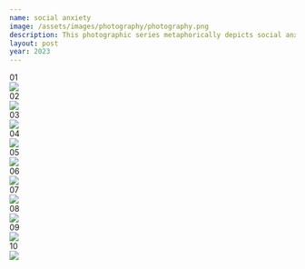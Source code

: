 ```yaml
---
name: social anxiety 
image: /assets/images/photography/photography.png
description: This photographic series metaphorically depicts social anxiety. The ‘black dupatta’ gradually enveloping the subject symbolises how anxiety consumes the mind, leading to self-doubt, exclusion, and suffocation. The shifting shadows reflect the haunting voices within. Viewed in reverse, the series becomes a journey of breaking free and reclaiming clarity.
layout: post
year: 2023
---
```

<div class="grid grid-cols-2 gap-5">
    <div class="col-span-1 rounded-3xl bg-[#600000] overflow-hidden relative">
        <div class="absolute top-[3%] right-[3%] text-[2.5cqw] text-black">
            01
        </div>
        <img class="w-full h-full object-cover" src="{{site.baseurl}}/assets/images/photography/frame 1.jpg" />
    </div>
    <div class="col-span-1 rounded-3xl bg-[#600000] overflow-hidden relative">
        <div class="absolute top-[3%] right-[3%] text-[2.5cqw] text-black">
            02
        </div>
        <img class="w-full h-full object-cover" src="{{site.baseurl}}/assets/images/photography/7.jpg" />
    </div>
    <div class="col-span-1 rounded-3xl bg-[#600000] overflow-hidden relative">
        <div class="absolute top-[3%] right-[3%] text-[2.5cqw] text-black">
            03
        </div>
        <img class="w-full h-full object-cover" src="{{site.baseurl}}/assets/images/photography/4.jpg" />
    </div>
    <div class="col-span-1 rounded-3xl bg-[#600000] overflow-hidden relative">
        <div class="absolute top-[3%] right-[3%] text-[2.5cqw] text-black">
            04
        </div>
        <img class="w-full h-full object-cover" src="{{site.baseurl}}/assets/images/photography/8.jpg" />
    </div>
    <div class="col-span-1 rounded-3xl bg-[#600000] overflow-hidden relative">
        <div class="absolute top-[3%] right-[3%] text-[2.5cqw] text-white">
            05
        </div>
        <img class="w-full h-full object-cover" src="{{site.baseurl}}/assets/images/photography/frame 2.jpg" />
    </div>
    <div class="col-span-1 rounded-3xl bg-[#600000] overflow-hidden relative">
        <div class="absolute top-[3%] right-[3%] text-[2.5cqw] text-black">
            06
        </div>
        <img class="w-full h-full object-cover" src="{{site.baseurl}}/assets/images/photography/11.jpg" />
    </div>
    <div class="col-span-1 rounded-3xl bg-[#600000] overflow-hidden relative">
        <div class="absolute top-[3%] right-[3%] text-[2.5cqw] text-white">
            07
        </div>
        <img class="w-full h-full object-cover" src="{{site.baseurl}}/assets/images/photography/3.jpg" />
    </div>
    <div class="col-span-1 rounded-3xl bg-[#600000] overflow-hidden relative">
        <div class="absolute top-[3%] right-[3%] text-[2.5cqw] text-black">
            08
        </div>
        <img class="w-full h-full object-cover" src="{{site.baseurl}}/assets/images/photography/9.jpg" />
    </div>
    <div class="col-span-1 rounded-3xl bg-[#600000] overflow-hidden relative">
        <div class="absolute top-[3%] right-[3%] text-[2.5cqw] text-white">
            09
        </div>
        <img class="w-full h-full object-cover" src="{{site.baseurl}}/assets/images/photography/5.jpg" />
    </div>
    <div class="col-span-1 rounded-3xl bg-[#600000] overflow-hidden relative">
        <div class="absolute top-[3%] right-[3%] text-[2.5cqw] text-white">
            10
        </div>
        <img class="w-full h-full object-cover" src="{{site.baseurl}}/assets/images/photography/10.jpg" />
    </div>
</div>